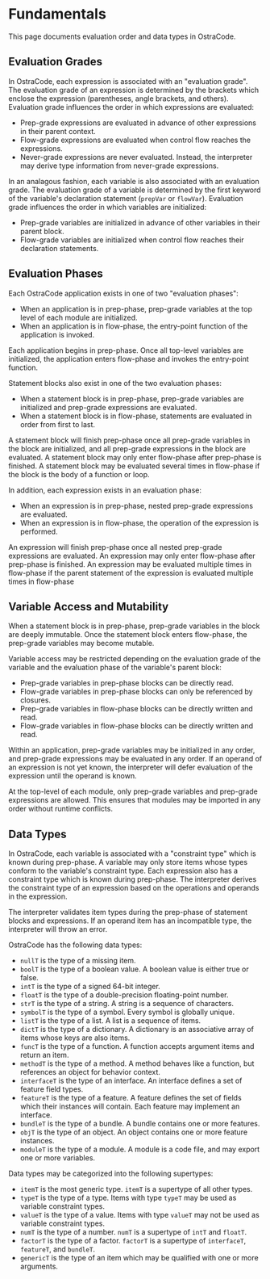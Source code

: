 
# Fundamentals

This page documents evaluation order and data types in OstraCode.

## Evaluation Grades

In OstraCode, each expression is associated with an "evaluation grade". The evaluation grade of an expression is determined by the brackets which enclose the expression (parentheses, angle brackets, and others). Evaluation grade influences the order in which expressions are evaluated:

* Prep-grade expressions are evaluated in advance of other expressions in their parent context.
* Flow-grade expressions are evaluated when control flow reaches the expressions.
* Never-grade expressions are never evaluated. Instead, the interpreter may derive type information from never-grade expressions.

In an analagous fashion, each variable is also associated with an evaluation grade. The evaluation grade of a variable is determined by the first keyword of the variable's declaration statement (`prepVar` or `flowVar`). Evaluation grade influences the order in which variables are initialized:

* Prep-grade variables are initialized in advance of other variables in their parent block.
* Flow-grade variables are initialized when control flow reaches their declaration statements.

## Evaluation Phases

Each OstraCode application exists in one of two "evaluation phases":

* When an application is in prep-phase, prep-grade variables at the top level of each module are initialized.
* When an application is in flow-phase, the entry-point function of the application is invoked.

Each application begins in prep-phase. Once all top-level variables are initialized, the application enters flow-phase and invokes the entry-point function.

Statement blocks also exist in one of the two evaluation phases:

* When a statement block is in prep-phase, prep-grade variables are initialized and prep-grade expressions are evaluated.
* When a statement block is in flow-phase, statements are evaluated in order from first to last.

A statement block will finish prep-phase once all prep-grade variables in the block are initialized, and all prep-grade expressions in the block are evaluated. A statement block may only enter flow-phase after prep-phase is finished. A statement block may be evaluated several times in flow-phase if the block is the body of a function or loop.

In addition, each expression exists in an evaluation phase:

* When an expression is in prep-phase, nested prep-grade expressions are evaluated.
* When an expression is in flow-phase, the operation of the expression is performed.

An expression will finish prep-phase once all nested prep-grade expressions are evaluated. An expression may only enter flow-phase after prep-phase is finished. An expression may be evaluated multiple times in flow-phase if the parent statement of the expression is evaluated multiple times in flow-phase

## Variable Access and Mutability

When a statement block is in prep-phase, prep-grade variables in the block are deeply immutable. Once the statement block enters flow-phase, the prep-grade variables may become mutable.

Variable access may be restricted depending on the evaluation grade of the variable and the evaluation phase of the variable's parent block:

* Prep-grade variables in prep-phase blocks can be directly read.
* Flow-grade variables in prep-phase blocks can only be referenced by closures.
* Prep-grade variables in flow-phase blocks can be directly written and read.
* Flow-grade variables in flow-phase blocks can be directly written and read.

Within an application, prep-grade variables may be initialized in any order, and prep-grade expressions may be evaluated in any order. If an operand of an expression is not yet known, the interpreter will defer evaluation of the expression until the operand is known.

At the top-level of each module, only prep-grade variables and prep-grade expressions are allowed. This ensures that modules may be imported in any order without runtime conflicts.

## Data Types

In OstraCode, each variable is associated with a "constraint type" which is known during prep-phase. A variable may only store items whose types conform to the variable's constraint type. Each expression also has a constraint type which is known during prep-phase. The interpreter derives the constraint type of an expression based on the operations and operands in the expression.

The interpreter validates item types during the prep-phase of statement blocks and expressions. If an operand item has an incompatible type, the interpreter will throw an error.

OstraCode has the following data types:

* `nullT` is the type of a missing item.
* `boolT` is the type of a boolean value. A boolean value is either true or false.
* `intT` is the type of a signed 64-bit integer.
* `floatT` is the type of a double-precision floating-point number.
* `strT` is the type of a string. A string is a sequence of characters.
* `symbolT` is the type of a symbol. Every symbol is globally unique.
* `listT` is the type of a list. A list is a sequence of items.
* `dictT` is the type of a dictionary. A dictionary is an associative array of items whose keys are also items.
* `funcT` is the type of a function. A function accepts argument items and return an item.
* `methodT` is the type of a method. A method behaves like a function, but references an object for behavior context.
* `interfaceT` is the type of an interface. An interface defines a set of feature field types.
* `featureT` is the type of a feature. A feature defines the set of fields which their instances will contain. Each feature may implement an interface.
* `bundleT` is the type of a bundle. A bundle contains one or more features.
* `objT` is the type of an object. An object contains one or more feature instances.
* `moduleT` is the type of a module. A module is a code file, and may export one or more variables.

Data types may be categorized into the following supertypes:

* `itemT` is the most generic type. `itemT` is a supertype of all other types.
* `typeT` is the type of a type. Items with type `typeT` may be used as variable constraint types.
* `valueT` is the type of a value. Items with type `valueT` may not be used as variable constraint types.
* `numT` is the type of a number. `numT` is a supertype of `intT` and `floatT`.
* `factorT` is the type of a factor. `factorT` is a supertype of `interfaceT`, `featureT`, and `bundleT`.
* `genericT` is the type of an item which may be qualified with one or more arguments.


